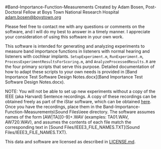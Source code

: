 #Band-Importance-Function-Measurements
Created by Adam Bosen, Post-Doctoral Fellow at Boys Town National Research Hospital
adam.bosen@boystown.org

Please feel free to contact me with any questions or comments on the software, and I will do my best to answer in a timely manner.  I appreciate your consideration of using this software in your own work.

This software is intended for generating and analyzing experiments to measure band importance functions in listeners with normal hearing and listeners with cochlear implants.  `SetupExperiment.m`, `RunExperiment.m`, `ProcessExperimentResultsForScoring.m`, and `AnalyzeProcessedResults.R` are the four primary scripts that serve this purpose.  Detailed documentation of how to adapt these scripts to your own needs is provided in [Band Importance Test Software Design Notes.docx](Band Importance Test Software Design Notes.docx).

NOTE: You will not be able to set up new experiments without a copy of the IEEE (aka Harvard) Sentence recordings. A copy of these recordings can be obtained freely as part of the iStar software, which can be obtained [here](http://istar.emilyfufoundation.org/istar_download.html).  Once you have the recordings, place them in the Band-Importance-Function-Measurements\Sound Files\ieee directory.  The software assumes names of the form [AW|TA][0-9]+.WAV (examples: TA01.WAV, AW720.WAV), and assumes the contents of each file match the corresponding text in [Sound Files/IEEE3_FILE_NAMES.TXT](Sound Files/IEEE3_FILE_NAMES.TXT).

This data and software are licensed as described in [LICENSE.md](LICENSE.md).
